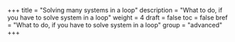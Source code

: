 +++
title = "Solving many systems in a loop"
description = "What to do, if you have to solve system in a loop"
weight = 4
draft = false
toc = false
bref =  "What to do, if you have to solve system in a loop"
group = "advanced"
+++
